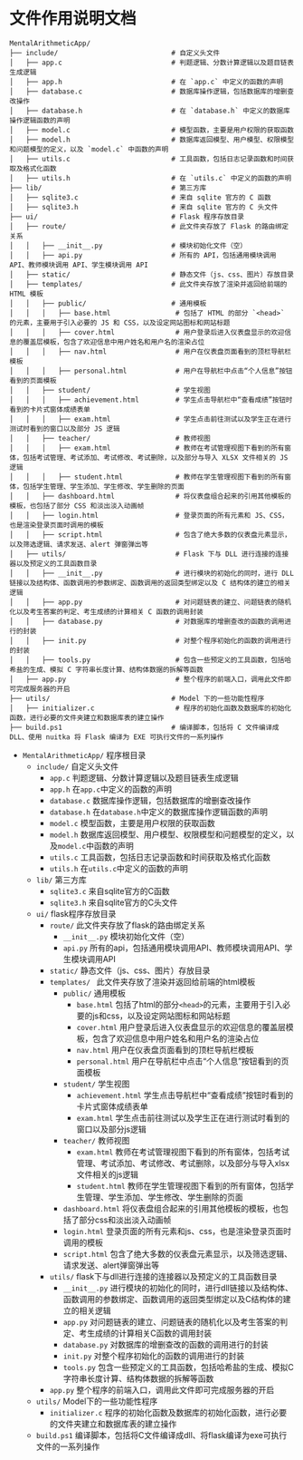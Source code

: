 # 文件作用说明文档

```shell
MentalArithmeticApp/
├── include/                            # 自定义头文件
│   ├── app.c                           # 判题逻辑、分数计算逻辑以及题目链表生成逻辑
│   ├── app.h                           # 在 `app.c` 中定义的函数的声明
│   ├── database.c                      # 数据库操作逻辑，包括数据库的增删查改操作
│   ├── database.h                      # 在 `database.h` 中定义的数据库操作逻辑函数的声明
│   ├── model.c                         # 模型函数，主要是用户权限的获取函数
│   ├── model.h                         # 数据库返回模型、用户模型、权限模型和问题模型的定义，以及 `model.c` 中函数的声明
│   ├── utils.c                         # 工具函数，包括日志记录函数和时间获取及格式化函数
│   ├── utils.h                         # 在 `utils.c` 中定义的函数的声明
├── lib/                                # 第三方库
│   ├── sqlite3.c                       # 来自 sqlite 官方的 C 函数
│   ├── sqlite3.h                       # 来自 sqlite 官方的 C 头文件
├── ui/                                 # Flask 程序存放目录
│   ├── route/                          # 此文件夹存放了 Flask 的路由绑定关系
│   │   ├── __init__.py                 # 模块初始化文件（空）
│   │   ├── api.py                      # 所有的 API，包括通用模块调用 API、教师模块调用 API、学生模块调用 API
│   ├── static/                         # 静态文件（js、css、图片）存放目录
│   ├── templates/                      # 此文件夹存放了渲染并返回给前端的 HTML 模板
│   │   ├── public/                     # 通用模板
│   │   │   ├── base.html                # 包括了 HTML 的部分 `<head>` 的元素，主要用于引入必要的 JS 和 CSS，以及设定网站图标和网站标题
│   │   │   ├── cover.html               # 用户登录后进入仪表盘显示的欢迎信息的覆盖层模板，包含了欢迎信息中用户姓名和用户名的渲染占位
│   │   │   ├── nav.html                 # 用户在仪表盘页面看到的顶栏导航栏模板
│   │   │   ├── personal.html            # 用户在导航栏中点击“个人信息”按钮看到的页面模板
│   │   ├── student/                     # 学生视图
│   │   │   ├── achievement.html         # 学生点击导航栏中“查看成绩”按钮时看到的卡片式窗体成绩表单
│   │   │   ├── exam.html                # 学生点击前往测试以及学生正在进行测试时看到的窗口以及部分 JS 逻辑
│   │   ├── teacher/                     # 教师视图
│   │   │   ├── exam.html                # 教师在考试管理视图下看到的所有窗体，包括考试管理、考试添加、考试修改、考试删除，以及部分与导入 XLSX 文件相关的 JS 逻辑
│   │   │   ├── student.html             # 教师在学生管理视图下看到的所有窗体，包括学生管理、学生添加、学生修改、学生删除的页面
│   │   ├── dashboard.html               # 将仪表盘组合起来的引用其他模板的模板，也包括了部分 CSS 和淡出淡入动画帧
│   │   ├── login.html                   # 登录页面的所有元素和 JS、CSS，也是渲染登录页面时调用的模板
│   │   ├── script.html                  # 包含了绝大多数的仪表盘元素显示，以及筛选逻辑、请求发送、alert 弹窗弹出等
│   ├── utils/                           # Flask 下与 DLL 进行连接的连接器以及预定义的工具函数目录
│   │   ├── __init__.py                  # 进行模块的初始化的同时，进行 DLL 链接以及结构体、函数调用的参数绑定、函数调用的返回类型绑定以及 C 结构体的建立的相关逻辑
│   │   ├── app.py                       # 对问题链表的建立、问题链表的随机化以及考生答案的判定、考生成绩的计算相关 C 函数的调用封装
│   │   ├── database.py                  # 对数据库的增删查改的函数的调用进行的封装
│   │   ├── init.py                      # 对整个程序初始化的函数的调用进行的封装
│   │   ├── tools.py                     # 包含一些预定义的工具函数，包括哈希盐的生成、模拟 C 字符串长度计算、结构体数据的拆解等函数
│   ├── app.py                           # 整个程序的前端入口，调用此文件即可完成服务器的开启
├── utils/                              # Model 下的一些功能性程序
│   ├── initializer.c                    # 程序的初始化函数及数据库的初始化函数，进行必要的文件夹建立和数据库表的建立操作
├── build.ps1                           # 编译脚本，包括将 C 文件编译成 DLL、使用 nuitka 将 Flask 编译为 EXE 可执行文件的一系列操作
```



- `MentalArithmeticApp/`        程序根目录
  - `include/`        自定义头文件
    - `app.c` 判题逻辑、分数计算逻辑以及题目链表生成逻辑
    - `app.h` 在`app.c`中定义的函数的声明
    - `database.c` 数据库操作逻辑，包括数据库的增删查改操作
    - `database.h` 在`database.h`中定义的数据库操作逻辑函数的声明
    - `model.c` 模型函数，主要是用户权限的获取函数
    - `model.h` 数据库返回模型、用户模型、权限模型和问题模型的定义，以及`model.c`中函数的声明
    - `utils.c` 工具函数，包括日志记录函数和时间获取及格式化函数
    - `utils.h` 在`utils.c`中定义的函数的声明
  - `lib/`        第三方库
    - `sqlite3.c` 来自sqlite官方的C函数
    - `sqlite3.h` 来自sqlite官方的C头文件
  - `ui/`        flask程序存放目录
    - `route/`	此文件夹存放了flask的路由绑定关系
      - `__init__.py` 模块初始化文件（空）
      - `api.py` 所有的api，包括通用模块调用API、教师模块调用API、学生模块调用API
    - `static/` 静态文件（js、css、图片）存放目录
    - `templates/ `       此文件夹存放了渲染并返回给前端的html模板
      - `public/`        通用模板
        - `base.html`         包括了html的部分`<head>`的元素，主要用于引入必要的js和css，以及设定网站图标和网站标题
        - `cover.html`       用户登录后进入仪表盘显示的欢迎信息的覆盖层模板，包含了欢迎信息中用户姓名和用户名的渲染占位
        - `nav.html`           用户在仪表盘页面看到的顶栏导航栏模板
        - `personal.html`  用户在导航栏中点击“个人信息”按钮看到的页面模板
      - `student/`      学生视图
        - `achievement.html`    学生点击导航栏中“查看成绩”按钮时看到的卡片式窗体成绩表单
        - `exam.html`         学生点击前往测试以及学生正在进行测试时看到的窗口以及部分js逻辑
      - `teacher/`      教师视图
        - `exam.html`        	教师在考试管理视图下看到的所有窗体，包括考试管理、考试添加、考试修改、考试删除，以及部分与导入xlsx文件相关的js逻辑
        - `student.html`          教师在学生管理视图下看到的所有窗体，包括学生管理、学生添加、学生修改、学生删除的页面
      - `dashboard.html`        将仪表盘组合起来的引用其他模板的模板，也包括了部分css和淡出淡入动画帧
      - `login.html`		登录页面的所有元素和js、css，也是渲染登录页面时调用的模板
      - `script.html`              包含了绝大多数的仪表盘元素显示，以及筛选逻辑、请求发送、alert弹窗弹出等
    - `utils/`        flask下与dll进行连接的连接器以及预定义的工具函数目录
      - `__init__.py`        进行模块的初始化的同时，进行dll链接以及结构体、函数调用的参数绑定、函数调用的返回类型绑定以及C结构体的建立的相关逻辑
      - `app.py`		  对问题链表的建立、问题链表的随机化以及考生答案的判定、考生成绩的计算相关C函数的调用封装
      - `database.py`       对数据库的增删查改的函数的调用进行的封装
      - `init.py`               对整个程序初始化的函数的调用进行的封装
      - `tools.py`             包含一些预定义的工具函数，包括哈希盐的生成、模拟C字符串长度计算、结构体数据的拆解等函数
    - `app.py`        整个程序的前端入口，调用此文件即可完成服务器的开启
  - `utils/`        Model下的一些功能性程序
    - `initializer.c` 程序的初始化函数及数据库的初始化函数，进行必要的文件夹建立和数据库表的建立操作
  - `build.ps1` 编译脚本，包括将C文件编译成dll、将flask编译为exe可执行文件的一系列操作



